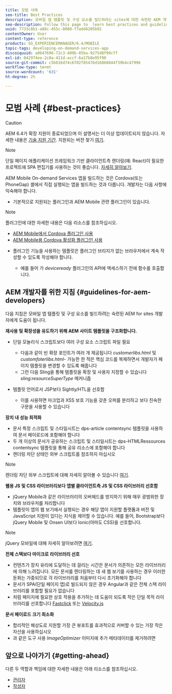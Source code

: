 ```yaml
---
title: 모범 사례
seo-title: Best Practices
description: 모바일 앱 템플릿 및 구성 요소를 빌드하려는 sites에 대한 숙련된 AEM 개발자에게 도움이 되는 모범 사례 및 지침을 알려면 이 페이지를 따르십시오.
seo-description: Follow this page to  learn best practices and guidelines that will help experienced AEM developers for sites, who want to build mobile app templates and components.
uuid: 7733c8b1-a88c-455c-8080-f7add4205b92
contentOwner: User
content-type: reference
products: SG_EXPERIENCEMANAGER/6.4/MOBILE
topic-tags: developing-on-demand-services-app
discoiquuid: a0647696-72c3-409b-85ba-9275d8f99cff
exl-id: 042974ee-2c0a-411d-accf-6a17b8e95f90
source-git-commit: c5b816d74c6f02f85476d16868844f39b4c47996
workflow-type: tm+mt
source-wordcount: '631'
ht-degree: 2%

---
```


# 모범 사례 {#best-practices}

>[!CAUTION]
>
>AEM 6.4가 확장 지원이 종료되었으며 이 설명서는 더 이상 업데이트되지 않습니다. 자세한 내용은 [기술 지원 기간](https://helpx.adobe.com/kr/support/programs/eol-matrix.html). 지원되는 버전 찾기 [여기](https://experienceleague.adobe.com/docs/).

>[!NOTE]
>
>단일 페이지 애플리케이션 프레임워크 기반 클라이언트측 렌더링(예: React)이 필요한 프로젝트에 SPA 편집기를 사용하는 것이 좋습니다. [자세히 알아보기](/help/sites-developing/spa-overview.md).

AEM Mobile On-demand Services 앱을 빌드하는 것은 Cordova(또는 PhoneGap) 셸에서 직접 실행되는 앱을 빌드하는 것과 다릅니다. 개발자는 다음 사항에 익숙해야 합니다.

* 기본적으로 지원되는 플러그인과 AEM Mobile 관련 플러그인이 있습니다.

>[!NOTE]
>
>플러그인에 대한 자세한 내용은 다음 리소스를 참조하십시오.
>
>* [AEM Mobile에서 Cordova 플러그인 사용](https://helpx.adobe.com/digital-publishing-solution/help/cordova-api.html)
>* [AEM Mobile용 Cordova 활성화 플러그인 사용](https://helpx.adobe.com/digital-publishing-solution/help/app-runtime-api.html)
>


* 플러그인 기능을 사용하는 템플릿은 플러그인 브리지가 없는 브라우저에서 계속 작성할 수 있도록 작성해야 합니다.

   * 예를 들어 가 *deviceready* 플러그인의 API에 액세스하기 전에 함수를 호출합니다.

## AEM 개발자를 위한 지침 {#guidelines-for-aem-developers}

다음 지침은 모바일 앱 템플릿 및 구성 요소를 빌드하려는 숙련된 AEM for sites 개발자에게 도움이 됩니다.

**재사용 및 확장성을 유도하기 위해 AEM 사이트 템플릿을 구조화합니다.**

* 단일 모놀리식 스크립트보다 여러 구성 요소 스크립트 파일 필요

   * 다음과 같이 빈 확장 포인트가 여러 개 제공됩니다 *customerlibs.html* 및 *customfoterlibs.html*- 가능한 한 적은 핵심 코드를 복제하면서 개발자가 페이지 템플릿을 변경할 수 있도록 해줍니다
   * 그런 다음 Sling을 통해 템플릿을 확장 및 사용자 지정할 수 있습니다 *sling:resourceSuperType* 메커니즘

* 템플릿 언어로서 JSP보다 Sightly/HTL을 선호함

   * 이를 사용하면 마크업과 XSS 보호 기능을 갖춘 오퍼를 분리하고 보다 친숙한 구문을 사용할 수 있습니다

**장치 내 성능 최적화**

* 문서 특정 스크립트 및 스타일시트는 dps-article contentsync 템플릿을 사용하여 문서 페이로드에 포함해야 합니다
* 두 개 이상의 문서가 공유하는 스크립트 및 스타일시트는 dps-HTMLRessources contentsync 템플릿을 통해 공유 리소스에 포함해야 합니다
* 렌더링 차단 상태인 외부 스크립트를 참조하지 마십시오

>[!NOTE]
>
>렌더링 차단 외부 스크립트에 대해 자세히 알아볼 수 있습니다 [여기](https://developers.google.com/speed/docs/insights/BlockingJS).

**웹용 JS 및 CSS 라이브러리보다 앱별 클라이언트측 JS 및 CSS 라이브러리 선호함**

* jQuery Mobile과 같은 라이브러리의 오버헤드를 방지하기 위해 매우 광범위한 장치와 브라우저를 처리합니다
* 템플릿이 앱의 웹 보기에서 실행되는 경우 해당 앱이 지원할 플랫폼과 버전 및 JavaScript 지원이 있다는 지식을 제어할 수 있습니다. 예를 들어, Bootstrap보다 jQuery Mobile 및 Onsen UI보다 Ionic(아마도 CSS)을 선호합니다.

>[!NOTE]
>
>jQuery 모바일에 대해 자세히 알아보려면 [여기](https://jquerymobile.com/browser-support/1.4/).

**전체 스택보다 마이크로 라이브러리 선호**

* 컨텐츠가 장치 유리에 도달하는 데 걸리는 시간은 문서가 의존하는 모든 라이브러리에 의해 느려집니다. 모든 문서를 렌더링하는 데 새 웹 보기를 사용하는 경우 이러한 둔화는 가중되므로 각 라이브러리를 처음부터 다시 초기화해야 합니다
* 문서가 SPA(단일 페이지 앱)로 빌드되지 않은 경우 Angular과 같은 전체 스택 라이브러리를 포함할 필요가 없습니다
* 처럼 페이지에 필요한 상호 작용을 추가하는 데 도움이 되도록 작은 단일 목적 라이브러리를 선호합니다 [Fastclick](https://github.com/ftlabs/fastclick) 또는 [Velocity.js](https://velocityjs.org)

**문서 페이로드 크기 최소화**

* 합리적인 해상도로 지원할 가장 큰 뷰포트를 효과적으로 커버할 수 있는 가장 작은 자산을 사용하십시오
* 과 같은 도구 사용 *ImageOptimizer* 이미지에 추가 메타데이터를 제거하려면

## 앞으로 나아가기 {#getting-ahead}

다른 두 역할과 책임에 대한 자세한 내용은 아래 리소스를 참조하십시오.

* [관리자](/help/mobile/aem-mobile.md)
* [작성자](/help/mobile/aem-mobile-on-demand.md)
